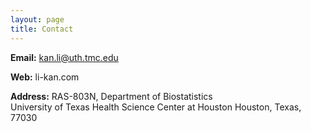 ```yaml
---
layout: page
title: Contact
---
```


**Email:** kan.li@uth.tmc.edu		         

**Web:** li-kan.com		         

**Address:**
RAS-803N, Department of Biostatistics				                
University of Texas Health Science Center at Houston
Houston, Texas, 77030 	